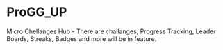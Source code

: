 # ProGG_UP
Micro Chellanges Hub - There are challanges, Progress Tracking, Leader Boards, Streaks, Badges and more will be in feature.
